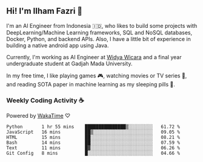 ## Hi! I'm Ilham Fazri 👋

I'm an AI Engineer from Indonesia 🇮🇩, who likes to build some projects with DeepLearning/Machine Learning frameworks, SQL and NoSQL databases, Docker, Python, and backend APIs. Also, I have a little bit of experience in building a native android app using Java.

Currently, I'm working as AI Engineer at [Widya Wicara](https://widyawicara.com) and a final year undergraduate student at Gadjah Mada University. 

In my free time, I like playing games 🎮, watching movies or TV series 🍿, and reading SOTA paper in machine learning as my sleeping pills 💊. 

### Weekly Coding Activity ☕
Powered by [WakaTime](https://wakatime.com/) ♡
<!--START_SECTION:waka-->

```text
Python       1 hr 55 mins    ███████████████▒░░░░░░░░░   61.72 %
JavaScript   16 mins         ██▒░░░░░░░░░░░░░░░░░░░░░░   09.05 %
HTML         15 mins         ██░░░░░░░░░░░░░░░░░░░░░░░   08.21 %
Bash         14 mins         ██░░░░░░░░░░░░░░░░░░░░░░░   07.59 %
Text         11 mins         █▓░░░░░░░░░░░░░░░░░░░░░░░   06.26 %
Git Config   8 mins          █░░░░░░░░░░░░░░░░░░░░░░░░   04.66 %
```

<!--END_SECTION:waka-->
